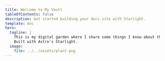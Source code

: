 ```yaml
---
title: Welcome to My Vault
tableOfContents: false
description: Get started building your docs site with Starlight.
template: doc
hero:
  tagline: |
    This is my digital garden where I share some things I know about this world in the form of an online wiki. 
    Built with Astro's Starlight.
  image:
    file: ../../assets/plant.png
---
```

